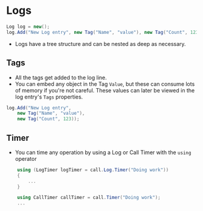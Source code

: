 # Logs

```csharp
Log log = new();
log.Add("New Log entry", new Tag("Name", "value"), new Tag("Count", 123));
```
* Logs have a tree structure and can be nested as deep as necessary.

## Tags
* All the tags get added to the log line.
* You can embed any object in the Tag `Value`, but these can consume lots of memory if you're not careful. These values can later be viewed in the log entry's `Tags` properties.

```csharp
log.Add("New Log entry", 
	new Tag("Name", "value"), 
	new Tag("Count", 123));
```

## Timer
* You can time any operation by using a Log or Call Timer with the `using` operator
```csharp
	using (LogTimer logTimer = call.Log.Timer("Doing work"))
	{
		...
	}

	using CallTimer callTimer = call.Timer("Doing work");
	...
```
